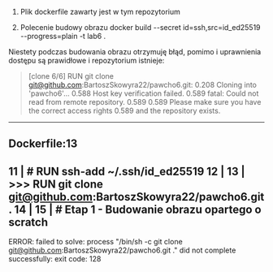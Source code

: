 1. Plik dockerfile zawarty jest w tym repozytorium

2. Polecenie budowy obrazu 
    docker build --secret id=ssh,src=id_ed25519 --progress=plain -t lab6 .

Niestety podczas budowania obrazu otrzymuję błąd, pomimo i uprawnienia dostępu są prawidłowe i repozytorium istnieje:


 > [clone 6/6] RUN git clone git@github.com:BartoszSkowyra22/pawcho6.git:
0.208 Cloning into 'pawcho6'...
0.588 Host key verification failed.
0.589 fatal: Could not read from remote repository.
0.589
0.589 Please make sure you have the correct access rights
0.589 and the repository exists.
------
Dockerfile:13
--------------------
  11 |     # RUN ssh-add ~/.ssh/id_ed25519
  12 |
  13 | >>>  RUN git clone git@github.com:BartoszSkowyra22/pawcho6.git .
  14 |
  15 |     # Etap 1 - Budowanie obrazu opartego o scratch
--------------------
ERROR: failed to solve: process "/bin/sh -c git clone git@github.com:BartoszSkowyra22/pawcho6.git ." did not complete successfully: exit code: 128